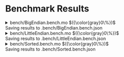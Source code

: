 # Benchmark Results



<details>

<summary>bench/BigEndian.bench.mo $({\color{gray}0\%})$</summary>

### ByteUtils library Benchmarks: Big Endian Conversions

_Benchmarking the performance with 10k calls for type-to-bytes and bytes-to-type conversions_


Instructions: ${\color{gray}0\\%}$
Heap: ${\color{gray}0\\%}$
Stable Memory: ${\color{gray}0\\%}$
Garbage Collection: ${\color{gray}0\\%}$


**Instructions**

|            |                      Type to Bytes |                      Bytes to Type |
| :--------- | ---------------------------------: | ---------------------------------: |
| Nat8       |   3_162_100 $({\color{gray}0\\%})$ |  10_662_249 $({\color{gray}0\\%})$ |
| Nat16      |   4_942_936 $({\color{gray}0\\%})$ |  12_413_084 $({\color{gray}0\\%})$ |
| Nat32      |   5_369_757 $({\color{gray}0\\%})$ |  17_972_462 $({\color{gray}0\\%})$ |
| Nat64      |   5_964_564 $({\color{gray}0\\%})$ |  27_084_710 $({\color{gray}0\\%})$ |
| Int8       |   3_185_076 $({\color{gray}0\\%})$ |  10_665_221 $({\color{gray}0\\%})$ |
| Int16      |   4_945_912 $({\color{gray}0\\%})$ |  12_416_056 $({\color{gray}0\\%})$ |
| Int32      |   6_351_116 $({\color{gray}0\\%})$ |  18_953_379 $({\color{gray}0\\%})$ |
| Int64      |   7_737_540 $({\color{gray}0\\%})$ |  28_837_682 $({\color{gray}0\\%})$ |
| Float      | 312_771_042 $({\color{gray}0\\%})$ | 314_008_216 $({\color{gray}0\\%})$ |
| LEB128_64  |  83_963_054 $({\color{gray}0\\%})$ | 104_734_056 $({\color{gray}0\\%})$ |
| SLEB128_64 | 174_413_695 $({\color{gray}0\\%})$ | 110_880_653 $({\color{gray}0\\%})$ |


**Heap**

|            |                     Type to Bytes |                     Bytes to Type |
| :--------- | --------------------------------: | --------------------------------: |
| Nat8       | 166.09 KiB $({\color{gray}0\\%})$ | 791.09 KiB $({\color{gray}0\\%})$ |
| Nat16      | 400.46 KiB $({\color{gray}0\\%})$ | 791.09 KiB $({\color{gray}0\\%})$ |
| Nat32      | 556.71 KiB $({\color{gray}0\\%})$ | 849.95 KiB $({\color{gray}0\\%})$ |
| Nat64      | 869.21 KiB $({\color{gray}0\\%})$ | 947.34 KiB $({\color{gray}0\\%})$ |
| Int8       | 166.09 KiB $({\color{gray}0\\%})$ | 791.09 KiB $({\color{gray}0\\%})$ |
| Int16      | 400.46 KiB $({\color{gray}0\\%})$ | 791.09 KiB $({\color{gray}0\\%})$ |
| Int32      | 615.68 KiB $({\color{gray}0\\%})$ | 908.77 KiB $({\color{gray}0\\%})$ |
| Int64      |      1 MiB $({\color{gray}0\\%})$ |   1.08 MiB $({\color{gray}0\\%})$ |
| Float      | -13.09 MiB $({\color{gray}0\\%})$ |   8.75 MiB $({\color{gray}0\\%})$ |
| LEB128_64  | -18.01 MiB $({\color{gray}0\\%})$ |   7.03 MiB $({\color{gray}0\\%})$ |
| SLEB128_64 |   11.5 MiB $({\color{gray}0\\%})$ | -19.52 MiB $({\color{gray}0\\%})$ |


**Garbage Collection**

|            |                    Type to Bytes |                    Bytes to Type |
| :--------- | -------------------------------: | -------------------------------: |
| Nat8       |       0 B $({\color{gray}0\\%})$ |       0 B $({\color{gray}0\\%})$ |
| Nat16      |       0 B $({\color{gray}0\\%})$ |       0 B $({\color{gray}0\\%})$ |
| Nat32      |       0 B $({\color{gray}0\\%})$ |       0 B $({\color{gray}0\\%})$ |
| Nat64      |       0 B $({\color{gray}0\\%})$ |       0 B $({\color{gray}0\\%})$ |
| Int8       |       0 B $({\color{gray}0\\%})$ |       0 B $({\color{gray}0\\%})$ |
| Int16      |       0 B $({\color{gray}0\\%})$ |       0 B $({\color{gray}0\\%})$ |
| Int32      |       0 B $({\color{gray}0\\%})$ |       0 B $({\color{gray}0\\%})$ |
| Int64      |       0 B $({\color{gray}0\\%})$ |       0 B $({\color{gray}0\\%})$ |
| Float      | 26.84 MiB $({\color{gray}0\\%})$ |       0 B $({\color{gray}0\\%})$ |
| LEB128_64  | 24.79 MiB $({\color{gray}0\\%})$ |       0 B $({\color{gray}0\\%})$ |
| SLEB128_64 |       0 B $({\color{gray}0\\%})$ | 26.84 MiB $({\color{gray}0\\%})$ |


</details>
Saving results to .bench/BigEndian.bench.json

<details>

<summary>bench/LittleEndian.bench.mo $({\color{gray}0\%})$</summary>

### ByteUtils library Benchmarks: Little Endian Conversions

_Benchmarking the performance with 10k calls for type-to-bytes and bytes-to-type conversions_


Instructions: ${\color{gray}0\\%}$
Heap: ${\color{gray}0\\%}$
Stable Memory: ${\color{gray}0\\%}$
Garbage Collection: ${\color{gray}0\\%}$


**Instructions**

|            |                      Type to Bytes |                      Bytes to Type |
| :--------- | ---------------------------------: | ---------------------------------: |
| Nat8       |   3_162_100 $({\color{gray}0\\%})$ |  10_662_249 $({\color{gray}0\\%})$ |
| Nat16      |   4_942_936 $({\color{gray}0\\%})$ |  12_413_084 $({\color{gray}0\\%})$ |
| Nat32      |   5_369_757 $({\color{gray}0\\%})$ |  17_972_462 $({\color{gray}0\\%})$ |
| Nat64      |   5_964_564 $({\color{gray}0\\%})$ |  27_084_710 $({\color{gray}0\\%})$ |
| Int8       |   3_185_076 $({\color{gray}0\\%})$ |  10_665_221 $({\color{gray}0\\%})$ |
| Int16      |   4_945_912 $({\color{gray}0\\%})$ |  12_416_056 $({\color{gray}0\\%})$ |
| Int32      |   6_351_116 $({\color{gray}0\\%})$ |  18_953_379 $({\color{gray}0\\%})$ |
| Int64      |   7_737_540 $({\color{gray}0\\%})$ |  28_837_682 $({\color{gray}0\\%})$ |
| Float      | 306_371_042 $({\color{gray}0\\%})$ | 307_608_216 $({\color{gray}0\\%})$ |
| LEB128_64  |  83_963_054 $({\color{gray}0\\%})$ | 104_734_056 $({\color{gray}0\\%})$ |
| SLEB128_64 | 174_413_695 $({\color{gray}0\\%})$ | 110_880_653 $({\color{gray}0\\%})$ |


**Heap**

|            |                     Type to Bytes |                     Bytes to Type |
| :--------- | --------------------------------: | --------------------------------: |
| Nat8       | 166.09 KiB $({\color{gray}0\\%})$ | 791.09 KiB $({\color{gray}0\\%})$ |
| Nat16      | 400.46 KiB $({\color{gray}0\\%})$ | 791.09 KiB $({\color{gray}0\\%})$ |
| Nat32      | 556.71 KiB $({\color{gray}0\\%})$ | 849.95 KiB $({\color{gray}0\\%})$ |
| Nat64      | 869.21 KiB $({\color{gray}0\\%})$ | 947.34 KiB $({\color{gray}0\\%})$ |
| Int8       | 166.09 KiB $({\color{gray}0\\%})$ | 791.09 KiB $({\color{gray}0\\%})$ |
| Int16      | 400.46 KiB $({\color{gray}0\\%})$ | 791.09 KiB $({\color{gray}0\\%})$ |
| Int32      | 615.68 KiB $({\color{gray}0\\%})$ | 908.77 KiB $({\color{gray}0\\%})$ |
| Int64      |      1 MiB $({\color{gray}0\\%})$ |   1.08 MiB $({\color{gray}0\\%})$ |
| Float      | -13.09 MiB $({\color{gray}0\\%})$ |   8.75 MiB $({\color{gray}0\\%})$ |
| LEB128_64  | -18.01 MiB $({\color{gray}0\\%})$ |   7.03 MiB $({\color{gray}0\\%})$ |
| SLEB128_64 |   11.5 MiB $({\color{gray}0\\%})$ | -19.52 MiB $({\color{gray}0\\%})$ |


**Garbage Collection**

|            |                    Type to Bytes |                    Bytes to Type |
| :--------- | -------------------------------: | -------------------------------: |
| Nat8       |       0 B $({\color{gray}0\\%})$ |       0 B $({\color{gray}0\\%})$ |
| Nat16      |       0 B $({\color{gray}0\\%})$ |       0 B $({\color{gray}0\\%})$ |
| Nat32      |       0 B $({\color{gray}0\\%})$ |       0 B $({\color{gray}0\\%})$ |
| Nat64      |       0 B $({\color{gray}0\\%})$ |       0 B $({\color{gray}0\\%})$ |
| Int8       |       0 B $({\color{gray}0\\%})$ |       0 B $({\color{gray}0\\%})$ |
| Int16      |       0 B $({\color{gray}0\\%})$ |       0 B $({\color{gray}0\\%})$ |
| Int32      |       0 B $({\color{gray}0\\%})$ |       0 B $({\color{gray}0\\%})$ |
| Int64      |       0 B $({\color{gray}0\\%})$ |       0 B $({\color{gray}0\\%})$ |
| Float      | 26.84 MiB $({\color{gray}0\\%})$ |       0 B $({\color{gray}0\\%})$ |
| LEB128_64  | 24.79 MiB $({\color{gray}0\\%})$ |       0 B $({\color{gray}0\\%})$ |
| SLEB128_64 |       0 B $({\color{gray}0\\%})$ | 26.84 MiB $({\color{gray}0\\%})$ |


</details>
Saving results to .bench/LittleEndian.bench.json

<details>

<summary>bench/Sorted.bench.mo $({\color{gray}0\%})$</summary>

### ByteUtils library Benchmarks: Sorted Encodings

_Benchmarking the performance with 10k calls for type-to-bytes and bytes-to-type conversions using sortable encodings_


Instructions: ${\color{gray}0\\%}$
Heap: ${\color{gray}0\\%}$
Stable Memory: ${\color{gray}0\\%}$
Garbage Collection: ${\color{gray}0\\%}$


**Instructions**

|       |                      Type to Bytes |                      Bytes to Type |
| :---- | ---------------------------------: | ---------------------------------: |
| Nat8  |   3_162_088 $({\color{gray}0\\%})$ |  10_592_237 $({\color{gray}0\\%})$ |
| Nat16 |   4_942_924 $({\color{gray}0\\%})$ |  12_353_072 $({\color{gray}0\\%})$ |
| Nat32 |   5_367_788 $({\color{gray}0\\%})$ |  17_892_685 $({\color{gray}0\\%})$ |
| Nat64 |   5_964_552 $({\color{gray}0\\%})$ |  27_014_698 $({\color{gray}0\\%})$ |
| Int8  |   3_205_064 $({\color{gray}0\\%})$ |  10_595_209 $({\color{gray}0\\%})$ |
| Int16 |   4_965_900 $({\color{gray}0\\%})$ |  12_356_044 $({\color{gray}0\\%})$ |
| Int32 |   5_391_676 $({\color{gray}0\\%})$ |  17_988_367 $({\color{gray}0\\%})$ |
| Int64 |   5_987_687 $({\color{gray}0\\%})$ |  27_077_670 $({\color{gray}0\\%})$ |
| Float | 338_943_048 $({\color{gray}0\\%})$ | 344_788_230 $({\color{gray}0\\%})$ |


**Heap**

|       |                     Type to Bytes |                     Bytes to Type |
| :---- | --------------------------------: | --------------------------------: |
| Nat8  | 166.09 KiB $({\color{gray}0\\%})$ | 791.09 KiB $({\color{gray}0\\%})$ |
| Nat16 | 400.46 KiB $({\color{gray}0\\%})$ | 791.09 KiB $({\color{gray}0\\%})$ |
| Nat32 | 556.71 KiB $({\color{gray}0\\%})$ | 849.21 KiB $({\color{gray}0\\%})$ |
| Nat64 | 869.21 KiB $({\color{gray}0\\%})$ | 947.34 KiB $({\color{gray}0\\%})$ |
| Int8  | 166.09 KiB $({\color{gray}0\\%})$ | 791.09 KiB $({\color{gray}0\\%})$ |
| Int16 | 400.46 KiB $({\color{gray}0\\%})$ | 791.09 KiB $({\color{gray}0\\%})$ |
| Int32 | 556.71 KiB $({\color{gray}0\\%})$ | 850.17 KiB $({\color{gray}0\\%})$ |
| Int64 |  -27.4 MiB $({\color{gray}0\\%})$ | 947.34 KiB $({\color{gray}0\\%})$ |
| Float |  15.88 MiB $({\color{gray}0\\%})$ | -16.05 MiB $({\color{gray}0\\%})$ |


**Garbage Collection**

|       |                    Type to Bytes |                   Bytes to Type |
| :---- | -------------------------------: | ------------------------------: |
| Nat8  |       0 B $({\color{gray}0\\%})$ |      0 B $({\color{gray}0\\%})$ |
| Nat16 |       0 B $({\color{gray}0\\%})$ |      0 B $({\color{gray}0\\%})$ |
| Nat32 |       0 B $({\color{gray}0\\%})$ |      0 B $({\color{gray}0\\%})$ |
| Nat64 |       0 B $({\color{gray}0\\%})$ |      0 B $({\color{gray}0\\%})$ |
| Int8  |       0 B $({\color{gray}0\\%})$ |      0 B $({\color{gray}0\\%})$ |
| Int16 |       0 B $({\color{gray}0\\%})$ |      0 B $({\color{gray}0\\%})$ |
| Int32 |       0 B $({\color{gray}0\\%})$ |      0 B $({\color{gray}0\\%})$ |
| Int64 | 28.25 MiB $({\color{gray}0\\%})$ |      0 B $({\color{gray}0\\%})$ |
| Float |       0 B $({\color{gray}0\\%})$ | 26.2 MiB $({\color{gray}0\\%})$ |


</details>
Saving results to .bench/Sorted.bench.json
